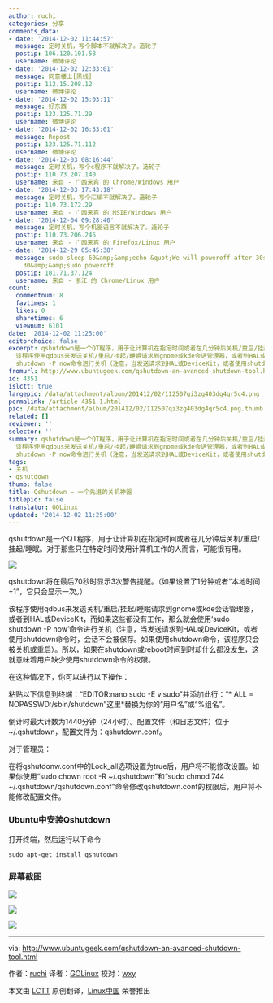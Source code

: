 ```yaml
---
author: ruchi
categories: 分享
comments_data:
- date: '2014-12-02 11:44:57'
  message: 定时关机，写个脚本不就解决了。造轮子
  postip: 106.120.101.58
  username: 微博评论
- date: '2014-12-02 12:33:01'
  message: 同意楼上[黑线]
  postip: 112.15.208.12
  username: 微博评论
- date: '2014-12-02 15:03:11'
  message: 好东西
  postip: 123.125.71.29
  username: 微博评论
- date: '2014-12-02 16:33:01'
  message: Repost
  postip: 123.125.71.112
  username: 微博评论
- date: '2014-12-03 08:16:44'
  message: 定时关机，写个c程序不就解决了。造轮子
  postip: 110.73.207.140
  username: 来自 - 广西来宾 的 Chrome/Windows 用户
- date: '2014-12-03 17:43:18'
  message: 定时关机，写个汇编不就解决了。造轮子
  postip: 110.73.172.29
  username: 来自 - 广西来宾 的 MSIE/Windows 用户
- date: '2014-12-04 09:28:40'
  message: 定时关机，写个机器语言不就解决了。造轮子
  postip: 110.73.206.246
  username: 来自 - 广西来宾 的 Firefox/Linux 用户
- date: '2014-12-29 05:45:38'
  message: sudo sleep 60&amp;&amp;echo &quot;We will poweroff after 30s!&quot;&amp;&amp;sleep
    30&amp;&amp;sudo poweroff
  postip: 101.71.37.124
  username: 来自 - 浙江 的 Chrome/Linux 用户
count:
  commentnum: 8
  favtimes: 1
  likes: 0
  sharetimes: 6
  viewnum: 6101
date: '2014-12-02 11:25:00'
editorchoice: false
excerpt: qshutdown是一个QT程序，用于让计算机在指定时间或者在几分钟后关机/重启/挂起/睡眠。对于那些只在特定时间使用计算机工作的人而言，可能很有用。  qshutdown将在最后70秒时显示3次警告提醒。（如果设置了1分钟或者本地时间+1，它只会显示一次。）
  该程序使用qdbus来发送关机/重启/挂起/睡眠请求到gnome或kde会话管理器，或者到HAL或DeviceKit，而如果这些都没有工作，那么就会使用sudo
  shutdown -P now命令进行关机（注意，当发送请求到HAL或DeviceKit，或者使用shutdown命令时，会话不会被保存。如果使用shutdown命令，该程序只会被关机
fromurl: http://www.ubuntugeek.com/qshutdown-an-avanced-shutdown-tool.html
id: 4351
islctt: true
largepic: /data/attachment/album/201412/02/112507qi3zg403dg4qr5c4.png
permalink: /article-4351-1.html
pic: /data/attachment/album/201412/02/112507qi3zg403dg4qr5c4.png.thumb.jpg
related: []
reviewer: ''
selector: ''
summary: qshutdown是一个QT程序，用于让计算机在指定时间或者在几分钟后关机/重启/挂起/睡眠。对于那些只在特定时间使用计算机工作的人而言，可能很有用。  qshutdown将在最后70秒时显示3次警告提醒。（如果设置了1分钟或者本地时间+1，它只会显示一次。）
  该程序使用qdbus来发送关机/重启/挂起/睡眠请求到gnome或kde会话管理器，或者到HAL或DeviceKit，而如果这些都没有工作，那么就会使用sudo
  shutdown -P now命令进行关机（注意，当发送请求到HAL或DeviceKit，或者使用shutdown命令时，会话不会被保存。如果使用shutdown命令，该程序只会被关机
tags:
- 关机
- qshutdown
thumb: false
title: Qshutdown – 一个先进的关机神器
titlepic: false
translator: GOLinux
updated: '2014-12-02 11:25:00'
---
```


qshutdown是一个QT程序，用于让计算机在指定时间或者在几分钟后关机/重启/挂起/睡眠。对于那些只在特定时间使用计算机工作的人而言，可能很有用。


![](/data/attachment/album/201412/02/112507qi3zg403dg4qr5c4.png)


qshutdown将在最后70秒时显示3次警告提醒。（如果设置了1分钟或者“本地时间+1”，它只会显示一次。）


该程序使用qdbus来发送关机/重启/挂起/睡眠请求到gnome或kde会话管理器，或者到HAL或DeviceKit，而如果这些都没有工作，那么就会使用‘sudo shutdown -P now’命令进行关机（注意，当发送请求到HAL或DeviceKit，或者使用shutdown命令时，会话不会被保存。如果使用shutdown命令，该程序只会被关机或重启）。所以，如果在shutdown或reboot时间到时却什么都没发生，这就意味着用户缺少使用shutdown命令的权限。


在这种情况下，你可以进行以下操作：


粘贴以下信息到终端：“EDITOR:nano sudo -E visudo”并添加此行：“\* ALL = NOPASSWD:/sbin/shutdown”这里\*替换为你的“用户名”或“%组名”。


倒计时最大计数为1440分钟（24小时）。配置文件（和日志文件）位于~/.qshutdown，配置文件为：qshutdown.conf。


对于管理员：


在将qshutdonw.conf中的Lock\_all选项设置为true后，用户将不能修改设置。如果你使用“sudo chown root -R ~/.qshutdown”和“sudo chmod 744 ~/.qshutdown/qshutdown.conf”命令修改qshutdown.conf的权限后，用户将不能修改配置文件。


### Ubuntu中安装Qshutdown


打开终端，然后运行以下命令



```
sudo apt-get install qshutdown

```

### 屏幕截图


![](/data/attachment/album/201412/02/112509lgae532eajy2zjd4.png)


![](/data/attachment/album/201412/02/112511javmwnjizcwjjdbt.png)


![](/data/attachment/album/201412/02/112513z0sssxto6xgo6bm6.png)




---


via: <http://www.ubuntugeek.com/qshutdown-an-avanced-shutdown-tool.html>


作者：[ruchi](http://www.ubuntugeek.com/author/ubuntufix) 译者：[GOLinux](https://github.com/GOLinux) 校对：[wxy](https://github.com/wxy)


本文由 [LCTT](https://github.com/LCTT/TranslateProject) 原创翻译，[Linux中国](http://linux.cn/) 荣誉推出